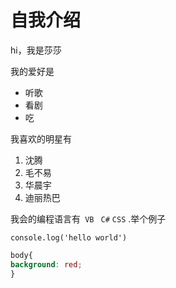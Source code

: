 # 自我介绍

hi，我是莎莎

我的爱好是
* 听歌
* 看剧
* 吃

我喜欢的明星有
1. 沈腾
2. 毛不易
3. 华晨宇
4. 迪丽热巴

我会的编程语言有``` VB``` ``` C#``` ```CSS``` .举个例子

    console.log('hello world')
    
```CSS
body{
background: red;
}
```
